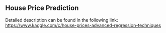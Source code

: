 ## House Price Prediction

Detailed description can be found in the following link:<br />
https://www.kaggle.com/c/house-prices-advanced-regression-techniques
